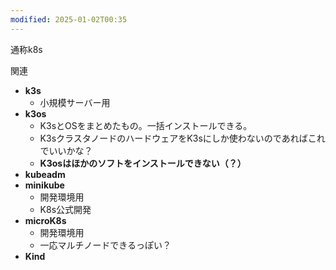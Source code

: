 ```yaml
---
modified: 2025-01-02T00:35
---
```

  

通称k8s

関連

- **k3s**
    - 小規模サーバー用
- **k3os**
    - K3sとOSをまとめたもの。一括インストールできる。
    - K3sクラスタノードのハードウェアをK3sにしか使わないのであればこれでいいかな？
    - **K3osはほかのソフトをインストールできない（？）**
- **kubeadm**
- **minikube**
    - 開発環境用
    - K8s公式開発
- **microK8s**
    - 開発環境用
    - 一応マルチノードできるっぽい？
- **Kind**